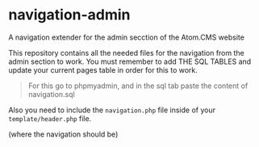# navigation-admin
A navigation extender for the admin secction of the Atom.CMS website

This repository contains all the needed files for the navigation from the admin section to work. You must remember to add THE SQL TABLES and update your current pages table in order for this to work.
> For this go to phpmyadmin, and in the sql tab paste the content of navigation.sql

Also you need to include the `navigation.php` file inside of your `template/header.php` file.
<p>(where the navigation should be)</p>
